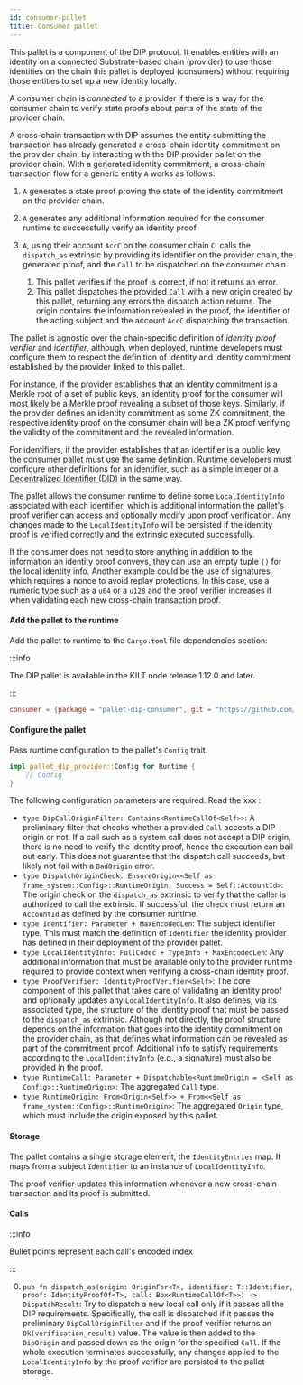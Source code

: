 ```yaml
---
id: consumer-pallet
title: Consumer pallet
---
```


This pallet is a component of the DIP protocol.
It enables entities with an identity on a connected Substrate-based chain (provider) to use those identities on the chain this pallet is deployed (consumers) without requiring those entities to set up a new identity locally.

A consumer chain is _connected_ to a provider if there is a way for the consumer chain to verify state proofs about parts of the state of the provider chain.

A cross-chain transaction with DIP assumes the entity submitting the transaction has already generated a cross-chain identity commitment on the provider chain, by interacting with the DIP provider pallet on the provider chain.
With a generated identity commitment, a cross-chain transaction flow for a generic entity `A` works as follows:

1. `A` generates a state proof proving the state of the identity commitment on the provider chain.
2. `A` generates any additional information required for the consumer runtime to successfully verify an identity proof.
3. `A`, using their account `AccC` on the consumer chain `C`, calls the `dispatch_as` extrinsic by providing its identifier on the provider chain, the generated proof, and the `Call` to be dispatched on the consumer chain.

    1. This pallet verifies if the proof is correct, if not it returns an error.
    2. This pallet dispatches the provided `Call` with a new origin created by this pallet, returning any errors the dispatch action returns. The origin contains the information revealed in the proof, the identifier of the acting subject and the account `AccC` dispatching the transaction.

    <!-- TODO: Mermaid diagram? -->

The pallet is agnostic over the chain-specific definition of _identity proof verifier_ and _identifier_, although, when deployed, runtime developers must configure them to respect the definition of identity and identity commitment established by the provider linked to this pallet.

For instance, if the provider establishes that an identity commitment is a Merkle root of a set of public keys, an identity proof for the consumer will most likely be a Merkle proof revealing a subset of those keys.
Similarly, if the provider defines an identity commitment as some ZK commitment, the respective identity proof on the consumer chain will be a ZK proof verifying the validity of the commitment and the revealed information.

For identifiers, if the provider establishes that an identifier is a public key, the consumer pallet must use the same definition.
Runtime developers must configure other definitions for an identifier, such as a simple integer or a [Decentralized Identifier (DID)](https://www.w3.org/TR/did-core/) in the same way.

The pallet allows the consumer runtime to define some `LocalIdentityInfo` associated with each identifier, which is additional information the pallet's proof verifier can access and optionally modify upon proof verification.
Any changes made to the `LocalIdentityInfo` will be persisted if the identity proof is verified correctly and the extrinsic executed successfully.

If the consumer does not need to store anything in addition to the information an identity proof conveys, they can use an empty tuple `()` for the local identity info.
Another example could be the use of signatures, which requires a nonce to avoid replay protections.
In this case, use a numeric type such as a `u64` or a `u128` and the proof verifier increases it when validating each new cross-chain transaction proof.

#### Add the pallet to the runtime

Add the pallet to runtime to the `Cargo.toml` file dependencies section:

:::info

The DIP pallet is available in the KILT node release 1.12.0 and later.

:::

```toml
consumer = {package = "pallet-dip-consumer", git = "https://github.com/KILTprotocol/kilt-node.git", branch = "release-1.12.0"}
```

#### Configure the pallet

Pass runtime configuration to the pallet's `Config` trait.

```rust
impl pallet_dip_provider::Config for Runtime {
    // Config
}
```

<!-- TODO: Link for full details -->

The following configuration parameters are required. Read the xxx :

-   `type DipCallOriginFilter: Contains<RuntimeCallOf<Self>>`: A preliminary filter that checks whether a provided `Call` accepts a DIP origin or not. If a call such as a system call does not accept a DIP origin, there is no need to verify the identity proof, hence the execution can bail out early. This does not guarantee that the dispatch call succeeds, but likely not fail with a `BadOrigin` error.
-   `type DispatchOriginCheck: EnsureOrigin<<Self as frame_system::Config>::RuntimeOrigin, Success = Self::AccountId>`: The origin check on the `dispatch_as` extrinsic to verify that the caller is authorized to call the extrinsic. If successful, the check must return an `AccountId` as defined by the consumer runtime.
-   `type Identifier: Parameter + MaxEncodedLen`: The subject identifier type. This must match the definition of `Identifier` the identity provider has defined in their deployment of the provider pallet.
-   `type LocalIdentityInfo: FullCodec + TypeInfo + MaxEncodedLen`: Any additional information that must be available only to the provider runtime required to provide context when verifying a cross-chain identity proof.
-   `type ProofVerifier: IdentityProofVerifier<Self>`: The core component of this pallet that takes care of validating an identity proof and optionally updates any `LocalIdentityInfo`. It also defines, via its associated type, the structure of the identity proof that must be passed to the `dispatch_as` extrinsic. Although not directly, the proof structure depends on the information that goes into the identity commitment on the provider chain, as that defines what information can be revealed as part of the commitment proof. Additional info to satisfy requirements according to the `LocalIdentityInfo` (e.g., a signature) must also be provided in the proof.
-   `type RuntimeCall: Parameter + Dispatchable<RuntimeOrigin = <Self as Config>::RuntimeOrigin>`: The aggregated `Call` type.
-   `type RuntimeOrigin: From<Origin<Self>> + From<<Self as frame_system::Config>::RuntimeOrigin>`: The aggregated `Origin` type, which must include the origin exposed by this pallet.

#### Storage

The pallet contains a single storage element, the `IdentityEntries` map. It maps from a subject `Identifier` to an instance of `LocalIdentityInfo`.

The proof verifier updates this information whenever a new cross-chain transaction and its proof is submitted.

#### Calls

:::info

Bullet points represent each call's encoded index

:::

0. `pub fn dispatch_as(origin: OriginFor<T>, identifier: T::Identifier, proof: IdentityProofOf<T>, call: Box<RuntimeCallOf<T>>) -> DispatchResult`: Try to dispatch a new local call only if it passes all the DIP requirements. Specifically, the call is dispatched if it passes the preliminary `DipCallOriginFilter` and if the proof verifier returns an `Ok(verification_result)` value. The value is then added to the `DipOrigin` and passed down as the origin for the specified `Call`. If the whole execution terminates successfully, any changes applied to the `LocalIdentityInfo` by the proof verifier are persisted to the pallet storage.
